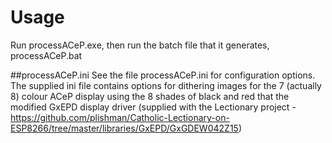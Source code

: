 # Usage
Run processACeP.exe, then run the batch file that it generates, processACeP.bat

##processACeP.ini
See the file processACeP.ini for configuration options. The supplied ini file contains options for dithering images for the 7 (actually 8) colour ACeP display using the 8 shades of black and red that the modified GxEPD display driver (supplied with the Lectionary project - https://github.com/plishman/Catholic-Lectionary-on-ESP8266/tree/master/libraries/GxEPD/GxGDEW042Z15)